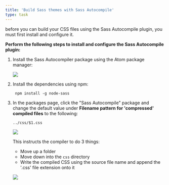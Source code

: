 ```yaml
---
title: 'Build Sass themes with Sass Autocompile'
type: task
---
```

before you can build your CSS files using the Sass Autocompile plugin, you must first install and configure it.

**Perform the following steps to install and configure the Sass Autocompile plugin:**

1. Install the Sass Autocompiler package using the Atom package manager:

	![](/img/sassAutocompilePackageInstall.png)

2. Install the dependencies using npm:

		npm install -g node-sass

3. In the packages page, click the "Sass Autocompile" package and change the default value under **Filename pattern for 'compressed' compiled files** to the following:

	```
	../css/$1.css
	```

	![](/img/sassAutocompilePath.png)

	This instructs the compiler to do 3 things:

	* Move up a folder
	* Move down into the `css` directory
	* Write the compiled CSS using the source file name and append the '.css' file extension onto it

	![](/img/sassAutocompileLocations.png)

	<!-- ```
	/sass/
	↳main.scss		<sass code written here>

	<...>

	/css/
	↳main.css		<compiles here>
	``` -->
